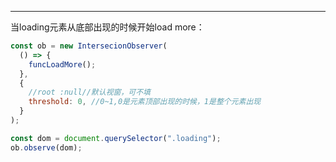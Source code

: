 ***
当loading元素从底部出现的时候开始load more：
```js
const ob = new IntersecionObserver(
  () => {
    funcLoadMore();
  },
  {
    //root :null//默认视窗，可不填
    threshold: 0, //0~1,0是元素顶部出现的时候，1是整个元素出现
  }
);

const dom = document.querySelector(".loading");
ob.observe(dom);
```
